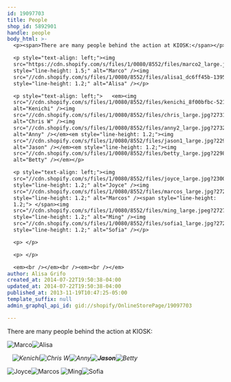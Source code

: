 ```yaml
---
id: 19097703
title: People
shop_id: 5892901
handle: people
body_html: >-
  <p><span>There are many people behind the action at KIOSK:</span></p>

  <p style="text-align: left;"><img
  src="https://cdn.shopify.com/s/files/1/0080/8552/files/marco2_large.jpg?2290"
  style="line-height: 1.5;" alt="Marco" /><img
  src="//cdn.shopify.com/s/files/1/0080/8552/files/alisa1_dc6ff45b-1395-4ae9-97f7-9fc0bff56ed2_large.jpg?2733"
  style="line-height: 1.2;" alt="Alisa" /></p>

  <p style="text-align: left;">   <em><img
  src="//cdn.shopify.com/s/files/1/0080/8552/files/kenichi_8f00bfbc-5218-46bb-85c3-8797ea740e26_large.jpg?2730"
  alt="Kenichi" /><img
  src="//cdn.shopify.com/s/files/1/0080/8552/files/chris_large.jpg?2731"
  alt="Chris W" /><img
  src="//cdn.shopify.com/s/files/1/0080/8552/files/anny2_large.jpg?2732"
  alt="Anny" /></em><em style="line-height: 1.2;"><img
  src="//cdn.shopify.com/s/files/1/0080/8552/files/jason1_large.jpg?2299"
  alt="Jason" /></em><em style="line-height: 1.2;"><img
  src="//cdn.shopify.com/s/files/1/0080/8552/files/betty_large.jpg?2298"
  alt="Betty" /></em></p>

  <p style="text-align: left;"><img
  src="//cdn.shopify.com/s/files/1/0080/8552/files/joyce_large.jpg?2300"
  style="line-height: 1.2;" alt="Joyce" /><img
  src="//cdn.shopify.com/s/files/1/0080/8552/files/marcos_large.jpg?2729"
  style="line-height: 1.2;" alt="Marcos" /><span style="line-height:
  1.2;"> </span><img
  src="//cdn.shopify.com/s/files/1/0080/8552/files/ming_large.jpeg?2727"
  style="line-height: 1.2;" alt="Ming" /><img
  src="//cdn.shopify.com/s/files/1/0080/8552/files/sofia1_large.jpg?2728"
  style="line-height: 1.2;" alt="Sofia" /></p>

  <p> </p>

  <p> </p>

  <em><br /></em><br /><em><br /></em>
author: Alisa Grifo
created_at: 2014-07-22T19:50:38-04:00
updated_at: 2014-07-22T19:50:38-04:00
published_at: 2013-11-19T10:47:25-05:00
template_suffix: null
admin_graphql_api_id: gid://shopify/OnlineStorePage/19097703

---
```


There are many people behind the action at KIOSK:

![Marco](https://cdn.shopify.com/s/files/1/0080/8552/files/marco2_large.jpg?2290)![Alisa](//cdn.shopify.com/s/files/1/0080/8552/files/alisa1_dc6ff45b-1395-4ae9-97f7-9fc0bff56ed2_large.jpg?2733)

   _![Kenichi](//cdn.shopify.com/s/files/1/0080/8552/files/kenichi_8f00bfbc-5218-46bb-85c3-8797ea740e26_large.jpg?2730)![Chris W](//cdn.shopify.com/s/files/1/0080/8552/files/chris_large.jpg?2731)![Anny](//cdn.shopify.com/s/files/1/0080/8552/files/anny2_large.jpg?2732)__![Jason](//cdn.shopify.com/s/files/1/0080/8552/files/jason1_large.jpg?2299)__![Betty](//cdn.shopify.com/s/files/1/0080/8552/files/betty_large.jpg?2298)_

![Joyce](//cdn.shopify.com/s/files/1/0080/8552/files/joyce_large.jpg?2300)![Marcos](//cdn.shopify.com/s/files/1/0080/8552/files/marcos_large.jpg?2729) ![Ming](//cdn.shopify.com/s/files/1/0080/8552/files/ming_large.jpeg?2727)![Sofia](//cdn.shopify.com/s/files/1/0080/8552/files/sofia1_large.jpg?2728)